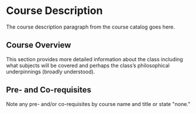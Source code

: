 # Course Description
The course description paragraph from the course catalog goes here.

## Course Overview
This section provides more detailed information about the class
including what subjects will be covered and perhaps the class’s
philosophical underpinnings (broadly understood).

## Pre- and Co-requisites
Note any pre- and/or co-requisites by course name and title or state "none."
